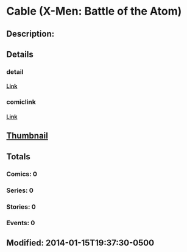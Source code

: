 # Cable (X-Men: Battle of the Atom)
## Description: 
## Details
### detail
#### [Link](http://marvel.com/characters/7/cable?utm_campaign=apiRef&utm_source=225578a89fc76f3d20fbffda5d17a88d)
### comiclink
#### [Link](http://marvel.com/comics/characters/1017472/cable_x-men_battle_of_the_atom?utm_campaign=apiRef&utm_source=225578a89fc76f3d20fbffda5d17a88d)
## [Thumbnail](http://i.annihil.us/u/prod/marvel/i/mg/9/b0/52d729bb9b84b.jpg)
## Totals
### Comics: 0
### Series: 0
### Stories: 0
### Events: 0
## Modified: 2014-01-15T19:37:30-0500